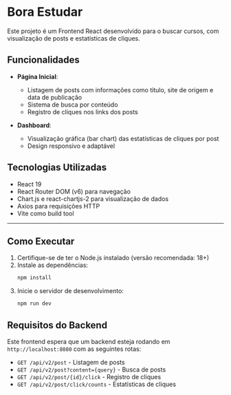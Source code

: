 # Bora Estudar

Este projeto é um Frontend React desenvolvido para o buscar cursos, com visualização de posts e estatísticas de cliques.

## Funcionalidades

- **Página Inicial**:
  - Listagem de posts com informações como título, site de origem e data de publicação
  - Sistema de busca por conteúdo
  - Registro de cliques nos links dos posts

- **Dashboard**:
  - Visualização gráfica (bar chart) das estatísticas de cliques por post
  - Design responsivo e adaptável

## Tecnologias Utilizadas

- React 19
- React Router DOM (v6) para navegação
- Chart.js e react-chartjs-2 para visualização de dados
- Axios para requisições HTTP
- Vite como build tool

---

## Como Executar

1. Certifique-se de ter o Node.js instalado (versão recomendada: 18+)
2. Instale as dependências:
   ```bash
   npm install
   ```
3. Inicie o servidor de desenvolvimento:
   ```bash
   npm run dev
   ```

## Requisitos do Backend

Este frontend espera que um backend esteja rodando em `http://localhost:8080` com as seguintes rotas:

- `GET /api/v2/post` - Listagem de posts
- `GET /api/v2/post?content={query}` - Busca de posts
- `GET /api/v2/post/{id}/click` - Registro de cliques
- `GET /api/v2/post/click/counts` - Estatísticas de cliques

